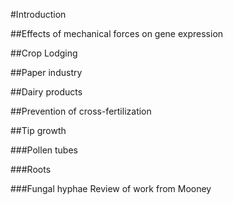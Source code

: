 #Introduction

##Effects of mechanical forces on gene expression

##Crop Lodging

##Paper industry

##Dairy products

##Prevention of cross-fertilization

##Tip growth

###Pollen tubes

###Roots

###Fungal hyphae
Review of work from Mooney
